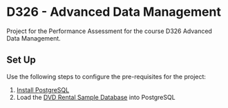 # D326 - Advanced Data Management 
Project for the Performance Assessment for the course D326 Advanced Data Management.

## Set Up

Use the following steps to configure the pre-requisites for the project:
1. [Install PostgreSQL](https://neon.com/postgresql/postgresql-getting-started/install-postgresql)
0. Load the [DVD Rental Sample Database](https://neon.tech/unify?a=41263d5e-7865-4b0c-abb2-9efabc408393&n=postgresqltutorial/dvdrental.zip) into PostgreSQL
